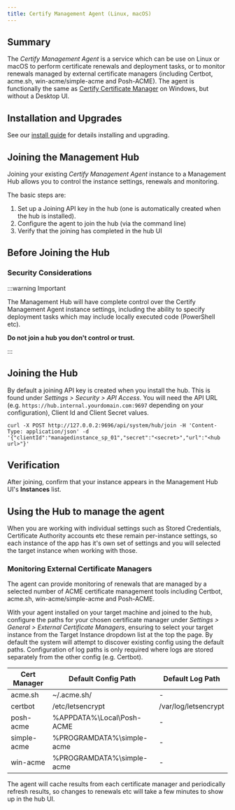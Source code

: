 ```yaml
---
title: Certify Management Agent (Linux, macOS)
---
```


## Summary

The *Certify Management Agent* is a service which can be use on Linux or macOS to perform certificate renewals and deployment tasks, or to monitor renewals managed by external certificate managers (including Certbot, acme.sh, win-acme/simple-acme and Posh-ACME). The agent is functionally the same as [Certify Certificate Manager](ccm.md) on Windows, but without a Desktop UI.

## Installation and Upgrades

See our [install guide](../installation/linux#certify-management-agent) for details installing and upgrading.

## Joining the Management Hub

Joining your existing *Certify Management Agent* instance to a Management Hub allows you to control the instance settings, renewals and monitoring.

The basic steps are:

1. Set up a Joining API key in the hub (one is automatically created when the hub is installed).
2. Configure the agent to join the hub (via the command line)
3. Verify that the joining has completed in the hub UI

## Before Joining the Hub

### Security Considerations

:::warning Important

The Management Hub will have complete control over the Certify Management Agent instance settings, including the ability to specify deployment tasks which may include locally executed code (PowerShell etc).

 **Do not join a hub you don't control or trust.**

 :::

## Joining the Hub

By default a joining API key is created when you install the hub. This is found under *Settings > Security > API Access*. You will need the API URL (e.g. `https://hub.internal.yourdomain.com:9697` depending on your configuration), Client Id and Client Secret values.

```
curl -X POST http://127.0.0.2:9696/api/system/hub/join -H 'Content-Type: application/json' -d '{"clientId":"managedinstance_sp_01","secret":"<secret>","url":"<hub url>"}'
```

## Verification

After joining, confirm that your instance appears in the Management Hub UI's **Instances** list.

## Using the Hub to manage the agent

When you are working with individual settings such as Stored Credentials, Certificate Authority accounts etc these remain per-instance settings, so each instance of the app has it's own set of settings and you will selected the target 
instance when working with those. 

### Monitoring External Certificate Managers

The agent can provide monitoring of renewals that are managed by a selected number of ACME certificate management tools including Certbot, acme.sh, win-acme/simple-acme and Posh-ACME.

With your agent installed on your target machine and joined to the hub, configure the paths for your chosen certificate manager under *Settings > General > External Certificate Managers*, ensuring to select your target instance from the Target Instance dropdown list at the top the page. By default the system will attempt to discover existing config using the default paths. Configuration of log paths is only required where logs are stored separately from the other config (e.g. Certbot).

| Cert Manager  | Default Config Path  | Default Log Path  |
|---|---|---|
| acme.sh  | ~/.acme.sh/ |  - |
| certbot  | /etc/letsencrypt | /var/log/letsencrypt  |
| posh-acme  | %APPDATA%\Local\Posh-ACME  | -  |
| simple-acme  | %PROGRAMDATA%\simple-acme | -  |
| win-acme  | %PROGRAMDATA%\simple-acme |  - |

The agent will cache results from each certificate manager and periodically refresh results, so changes to renewals etc will take a few minutes to show up in the hub UI.